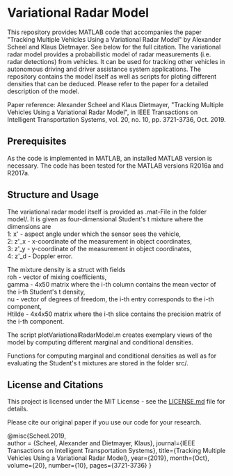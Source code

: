 # Variational Radar Model

This repository provides MATLAB code that accompanies the paper "Tracking Multiple Vehicles Using a Variational Radar Model" by Alexander Scheel and Klaus Dietmayer. See below for the full citation. The variational radar model provides a probabilistic model of radar measurements (i.e. radar detections) from vehicles. It can be used for tracking other vehicles in autonomous driving and driver assistance system applications. The repository contains the model itself as well as scripts for ploting different densities that can be deduced. Please refer to the paper for a detailed description of the model.

Paper reference:
Alexander Scheel and Klaus Dietmayer, "Tracking Multiple Vehicles Using a Variational Radar Model", in IEEE Transactions on Intelligent Transportation Systems, vol. 20, no. 10, pp. 3721-3736, Oct. 2019.

## Prerequisites

As the code is implemented in MATLAB, an installed MATLAB version is necessary. The code has been tested for the MATLAB versions R2016a and R2017a. 

## Structure and Usage

The variational radar model itself is provided as .mat-File in the folder model/. It is given as four-dimensional Student's t mixture where the dimensions are  
1: x'   - aspect angle under which the sensor sees the vehicle,  
2: z'_x - x-coordinate of the measurement in object coordinates,  
3: z'_y - y-coordinate of the measurement in object coordinates,  
4: z'_d - Doppler error.

The mixture density is a struct with fields  
roh    - vector of mixing coefficients,  
gamma  - 4x50 matrix where the i-th column contains the mean vector of the i-th Student's t density,  
nu     - vector of degrees of freedom, the i-th entry corresponds to the i-th component,  
Htilde - 4x4x50 matrix where the i-th slice contains the precision matrix of the i-th component.

The script plotVariationalRadarModel.m creates exemplary views of the model by computing different marginal and conditional densities.

Functions for computing marginal and conditional densities as well as for evaluating the Student's t mixtures are stored in the folder src/.

## License and Citations

This project is licensed under the MIT License - see the [LICENSE.md](LICENSE.md) file for details.

Please cite our original paper if you use our code for your research.

@misc{Scheel.2019,  
 author = {Scheel, Alexander and Dietmayer, Klaus},
 journal={IEEE Transactions on Intelligent Transportation Systems}, 
 title={Tracking Multiple Vehicles Using a Variational Radar Model},
 year={2019},
 month={Oct},
 volume={20},
 number={10},
 pages={3721-3736}
}
